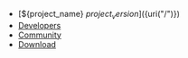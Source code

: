 
* [${project_name} ${project_version}](${uri("/")}) 
* [Developers](${uri("/community/developers.html")}) 
* [Community](${uri("/community/index.html")})
* [Download](${uri("/download.html")}) 

